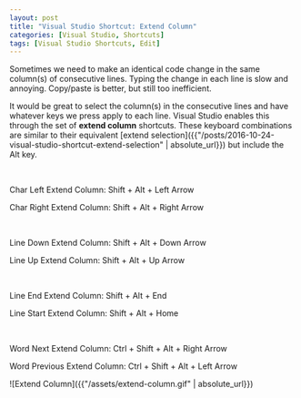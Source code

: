 ```yaml
---
layout: post
title: "Visual Studio Shortcut: Extend Column"
categories: [Visual Studio, Shortcuts]
tags: [Visual Studio Shortcuts, Edit]
---
```


Sometimes we need to make an identical code change in the same column(s) of consecutive lines. Typing the change in each line is slow and annoying. Copy/paste is better, but still too inefficient.

It would be great to select the column(s) in the consecutive lines and have whatever keys we press apply to each line. Visual Studio enables this through the set of __extend column__ shortcuts. These keyboard combinations are similar to their equivalent [extend selection]({{"/posts/2016-10-24-visual-studio-shortcut-extend-selection" | absolute_url}})  but include the Alt key.
<p> </p>
Char Left Extend Column: Shift + Alt + Left Arrow

Char Right Extend Column: Shift + Alt + Right Arrow
<p> </p>
Line Down Extend Column: Shift + Alt + Down Arrow

Line Up Extend Column: Shift + Alt + Up Arrow
<p> </p>
Line End Extend Column: Shift + Alt + End

Line Start Extend Column: Shift + Alt + Home
<p> </p>
Word Next Extend Column: Ctrl + Shift + Alt + Right Arrow

Word Previous Extend Column: Ctrl + Shift + Alt + Left Arrow

![Extend Column]({{"/assets/extend-column.gif" | absolute_url}})